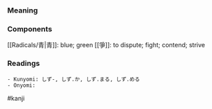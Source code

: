 ### Meaning



### Components

[[Radicals/青|青]]: blue; green [[爭]]: to dispute; fight; contend; strive

### Readings

```
- Kunyomi: しず-, しず.か, しず.まる, しず.める
- Onyomi: 
```

#kanji